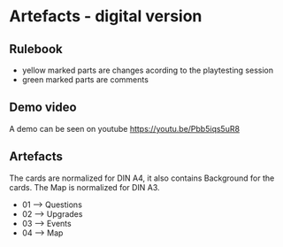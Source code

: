 # Artefacts - digital version


## Rulebook

- yellow marked parts are changes acording to the playtesting session
- green marked parts are comments 

## Demo video 
A demo can be seen on youtube 
https://youtu.be/Pbb5iqs5uR8

## Artefacts 

The cards are normalized for DIN A4, it also contains Background for the cards.
The Map is normalized for DIN A3.

- 01 --> Questions  
- 02 --> Upgrades 
- 03 --> Events 
- 04 --> Map


